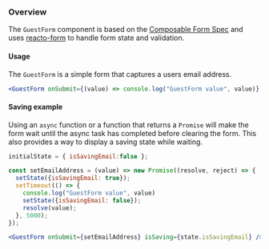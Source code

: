 ### Overview
The `GuestForm` component is based on the [Composable Form Spec](http://forms.dairystatedesigns.com/) and uses [reacto-form](http://forms.dairystatedesigns.com/reacto-form/) to handle form state and validation.

#### Usage
The `GuestForm` is a simple form that captures a users email address.
```jsx
<GuestForm onSubmit={(value) => console.log("GuestForm value", value)} />
```

#### Saving example
Using an `async` function or a function that returns a `Promise` will make the form wait until the async task has completed before clearing the form.
This also provides a way to display a saving state while waiting.
```jsx
initialState = { isSavingEmail:false };

const setEmailAddress = (value) => new Promise((resolve, reject) => {
  setState({isSavingEmail: true});
  setTimeout(() => {
    console.log("GuestForm value", value)
    setState({isSavingEmail: false});
    resolve(value);
  }, 5000);
});

<GuestForm onSubmit={setEmailAddress} isSaving={state.isSavingEmail} />
```
